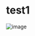 # test1
![image](https://user-images.githubusercontent.com/44230257/141226292-1900c71c-68fa-4765-85c9-bbeaf0b4ae13.png)
